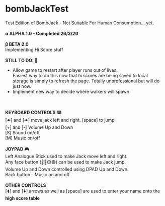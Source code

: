 # bombJackTest
Test Edition of BombJack - Not Suitable For Human Consumption... yet.<br/>
<br/>
<b>α ALPHA 1.0 - Completed 26/3/20</b><br/>
<br/>
<b>β BETA 2.0</b><br/>
Implementing Hi Score stuff<br/>
<br/>
<b>STILL TO DO: 🚧</b><br/>
<ul><li>Allow game to restart after player runs out of lives.<br/>
    Easiest way to do this now that hi scores are being saved to local storage is simply to refresh the page. Totally unprofessional but will do just now.</li><li>Implement new way to decide where walkers will spawn</li></ul>
<br/>
<br/>
<b>KEYBOARD CONTROLS ⌨️</b><br/>
[🠜] and [🠞] move jack left and right. [space] to jump<br/>
[+]  and [-] Volume Up and Down<br/>
[S] Sound on/off<br/>
[M] Music on/off<br/>
<br/>
<b>JOYPAD 🎮</b><br/>
Left Analogue Stick used to make Jack move left and right.<br/>
Any face button (🔴🔵🟡🟢) can be used to make Jack jump.<br/>
Volume Up and Down controlled using DPAD Up and Down.<br/>
Back button - Music on and off<br/>
<br/>
<b>OTHER CONTROLS</b><br/>
[🠝] and [🠟] arrows as well as [space] are used to enter your name onto the <b>high score table</b>
